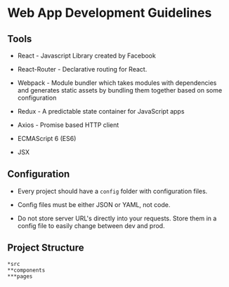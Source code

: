# Web App Development Guidelines

## Tools

* React - Javascript Library created by Facebook

* React-Router - Declarative routing for React.

* Webpack - Module bundler which takes modules with dependencies and generates static assets by bundling them together based on some configuration

* Redux - A predictable state container for JavaScript apps

* Axios - Promise based HTTP client

* ECMAScript 6 (ES6)

* JSX


## Configuration

* Every project should have a ```config``` folder with configuration files.

* Config files must be either JSON or YAML, not code.

* Do not store server URL's directly into your requests.  Store them in a config file to easily change between dev and prod.


## Project Structure

```
*src
**components
***pages

```



